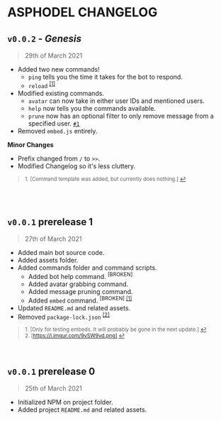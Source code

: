 # <strong>ASPHODEL CHANGELOG</strong>

## `v0.0.2` - <strong><i>Genesis</i></strong>
> 29th of March 2021

- Added two new commands!
    - `ping` tells you the time it takes for the bot to respond. 
    - `reload` <sup><a href="#fn3" id="ref3">[1]</a></sup>
- Modified existing commands.
    - `avatar` can now take in either user IDs and mentioned users.
    - `help` now tells you the commands available. 
    - `prune` now has an optional filter to only remove message from a specified user. <a href="https://github.com/salty-sweet/asphodel-bot/issues/1">`#1`</a>
- Removed `embed.js` entirely.

<strong>Minor Changes</strong>
- Prefix changed from `/` to `>>`.
- Modified Changelog so it's less cluttery.

> <sup id="fn3">1. [Command template was added, but currently does nothing.] <a href="#ref3" title="Jump back to footnote 1 in the text.">↩</a></sup><br/>

<br/>
<br/>


## `v0.0.1` prerelease 1
> 27th of March 2021 

- Added main bot source code.
- Added assets folder.
- Added commands folder and command scripts.
    - Added bot help command. <sup>[BROKEN]</sup>
    - Added avatar grabbing command.
    - Added message pruning command.
    - Added `embed` command. <sup>[BROKEN] <a href="#fn1" id="ref1">[1]</a></sup>
- Updated `README.md` and related assets.
- Removed `package-lock.json` <sup><a href="#fn2" id="ref2">[2]</a></sup>

> <sup id="fn1">1. [Only for testing embeds. It will probably be gone in the next update.] <a href="#ref1" title="Jump back to footnote 1 in the text.">↩</a></sup><br/>
> <sup id="fn2">2. [https://i.imgur.com/9vSW9vd.png] <a href="#ref2" title="Jump back to footnote 2 in the text.">↩</a></sup><br/>

<br/>

## `v0.0.1` prerelease 0 
> 25th of March 2021 

- Initialized NPM on project folder.
- Added project `README.md` and related assets.